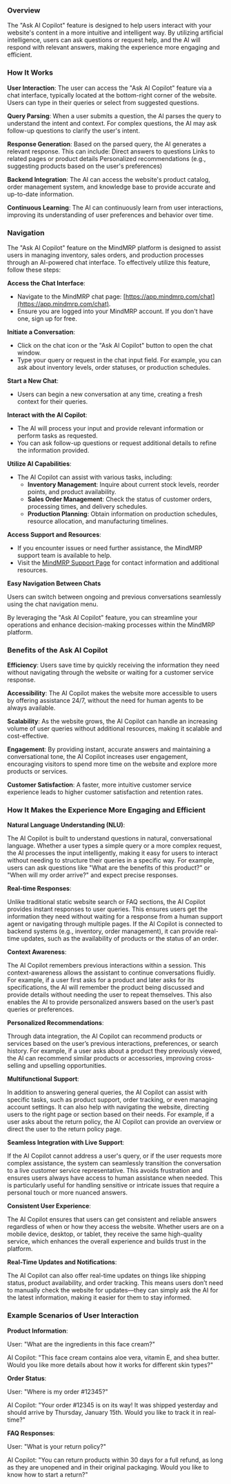 ### Overview 

The "Ask AI Copilot" feature is designed to help users interact with your website's content in a more intuitive and intelligent way. By utilizing artificial intelligence, users can ask questions or request help, and the AI will respond with relevant answers, making the experience more engaging and efficient.


### How It Works

**User Interaction**:
The user can access the "Ask AI Copilot" feature via a chat interface, typically located at the bottom-right corner of the website.
Users can type in their queries or select from suggested questions.

**Query Parsing**:
When a user submits a question, the AI parses the query to understand the intent and context.
For complex questions, the AI may ask follow-up questions to clarify the user's intent.

**Response Generation**:
Based on the parsed query, the AI generates a relevant response. This can include:
Direct answers to questions
Links to related pages or product details
Personalized recommendations (e.g., suggesting products based on the user's preferences)

**Backend Integration**:
The AI can access the website's product catalog, order management system, and knowledge base to provide accurate and up-to-date information.

**Continuous Learning**:
The AI can continuously learn from user interactions, improving its understanding of user preferences and behavior over time.



### Navigation 

The "Ask AI Copilot" feature on the MindMRP platform is designed to assist users in managing inventory, sales orders, and production processes through an AI-powered chat interface. To effectively utilize this feature, follow these steps:

**Access the Chat Interface**:

   - Navigate to the MindMRP chat page: [https://app.mindmrp.com/chat](https://app.mindmrp.com/chat).
   - Ensure you are logged into your MindMRP account. If you don't have one, sign up for free.

**Initiate a Conversation**:

   - Click on the chat icon or the "Ask AI Copilot" button to open the chat window.
   - Type your query or request in the chat input field. For example, you can ask about inventory levels, order statuses, or production schedules.

**Start a New Chat**:

   - Users can begin a new conversation at any time, creating a fresh context for their queries.

**Interact with the AI Copilot**:

   - The AI will process your input and provide relevant information or perform tasks as requested.
   - You can ask follow-up questions or request additional details to refine the information provided.

**Utilize AI Capabilities**:

   - The AI Copilot can assist with various tasks, including:
     - **Inventory Management**: Inquire about current stock levels, reorder points, and product availability.
     - **Sales Order Management**: Check the status of customer orders, processing times, and delivery schedules.
     - **Production Planning**: Obtain information on production schedules, resource allocation, and manufacturing timelines.

**Access Support and Resources**:

   - If you encounter issues or need further assistance, the MindMRP support team is available to help.
   - Visit the [MindMRP Support Page](https://mindplm.com/mindmrp/) for contact information and additional resources.

**Easy Navigation Between Chats**

Users can switch between ongoing and previous conversations seamlessly using the chat navigation menu.

By leveraging the "Ask AI Copilot" feature, you can streamline your operations and enhance decision-making processes within the MindMRP platform. 


### Benefits of the Ask AI Copilot

**Efficiency**: Users save time by quickly receiving the information they need without navigating through the website or waiting for a customer service response.

**Accessibility**: The AI Copilot makes the website more accessible to users by offering assistance 24/7, without the need for human agents to be always available.

**Scalability**: As the website grows, the AI Copilot can handle an increasing volume of user queries without additional resources, making it scalable and cost-effective.

**Engagement**: By providing instant, accurate answers and maintaining a conversational tone, the AI Copilot increases user engagement, encouraging visitors to spend more time on the website and explore more products or services.

**Customer Satisfaction**: A faster, more intuitive customer service experience leads to higher customer satisfaction and retention rates.


### How It Makes the Experience More Engaging and Efficient

**Natural Language Understanding (NLU)**:

The AI Copilot is built to understand questions in natural, conversational language. Whether a user types a simple query or a more complex request, the AI processes the input intelligently, making it easy for users to interact without needing to structure their queries in a specific way.
For example, users can ask questions like "What are the benefits of this product?" or "When will my order arrive?" and expect precise responses.

**Real-time Responses**:

Unlike traditional static website search or FAQ sections, the AI Copilot provides instant responses to user queries. This ensures users get the information they need without waiting for a response from a human support agent or navigating through multiple pages.
If the AI Copilot is connected to backend systems (e.g., inventory, order management), it can provide real-time updates, such as the availability of products or the status of an order.

**Context Awareness**:

The AI Copilot remembers previous interactions within a session. This context-awareness allows the assistant to continue conversations fluidly. For example, if a user first asks for a product and later asks for its specifications, the AI will remember the product being discussed and provide details without needing the user to repeat themselves.
This also enables the AI to provide personalized answers based on the user’s past queries or preferences.

**Personalized Recommendations**:

Through data integration, the AI Copilot can recommend products or services based on the user’s previous interactions, preferences, or search history. For example, if a user asks about a product they previously viewed, the AI can recommend similar products or accessories, improving cross-selling and upselling opportunities.

**Multifunctional Support**:

In addition to answering general queries, the AI Copilot can assist with specific tasks, such as product support, order tracking, or even managing account settings. It can also help with navigating the website, directing users to the right page or section based on their needs.
For example, if a user asks about the return policy, the AI Copilot can provide an overview or direct the user to the return policy page.

**Seamless Integration with Live Support**:

If the AI Copilot cannot address a user's query, or if the user requests more complex assistance, the system can seamlessly transition the conversation to a live customer service representative. This avoids frustration and ensures users always have access to human assistance when needed.
This is particularly useful for handling sensitive or intricate issues that require a personal touch or more nuanced answers.

**Consistent User Experience**:

The AI Copilot ensures that users can get consistent and reliable answers regardless of when or how they access the website. Whether users are on a mobile device, desktop, or tablet, they receive the same high-quality service, which enhances the overall experience and builds trust in the platform.

**Real-Time Updates and Notifications**:

The AI Copilot can also offer real-time updates on things like shipping status, product availability, and order tracking. This means users don’t need to manually check the website for updates—they can simply ask the AI for the latest information, making it easier for them to stay informed.



### Example Scenarios of User Interaction

**Product Information**:

User: "What are the ingredients in this face cream?"

AI Copilot: "This face cream contains aloe vera, vitamin E, and shea butter. Would you like more details about how it works for different skin types?"

**Order Status**:

User: "Where is my order #12345?"

AI Copilot: "Your order #12345 is on its way! It was shipped yesterday and should arrive by Thursday, January 15th. Would you like to track it in real-time?"

**FAQ Responses**:

User: "What is your return policy?"

AI Copilot: "You can return products within 30 days for a full refund, as long as they are unopened and in their original packaging. Would you like to know how to start a return?"